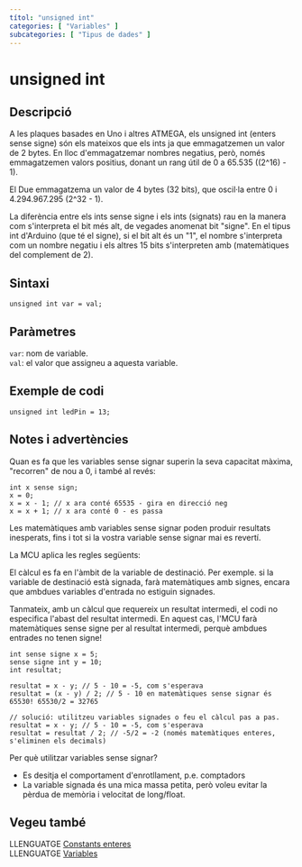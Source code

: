 ```yaml
---
títol: "unsigned int"
categories: [ "Variables" ]
subcategories: [ "Tipus de dades" ]
---
```


# unsigned int

## Descripció

A les plaques basades en Uno i altres ATMEGA, els unsigned int (enters sense signe) són els mateixos que els ints ja que emmagatzemen un valor de 2 bytes. En lloc d'emmagatzemar nombres negatius, però, només emmagatzemen valors positius, donant un rang útil de 0 a 65.535 ((2^16) - 1).

El Due emmagatzema un valor de 4 bytes (32 bits), que oscil·la entre 0 i 4.294.967.295 (2^32 - 1).

La diferència entre els ints sense signe i els ints (signats) rau en la manera com s'interpreta el bit més alt, de vegades anomenat bit "signe". En el tipus int d'Arduino (que té el signe), si el bit alt és un "1", el nombre s'interpreta com un nombre negatiu i els altres 15 bits s'interpreten amb (matemàtiques del complement de 2).

## Sintaxi

`unsigned int var = val;`

## Paràmetres

`var`: nom de variable.  
`val`: el valor que assigneu a aquesta variable.

## Exemple de codi

`unsigned int ledPin = 13;`

## Notes i advertències

Quan es fa que les variables sense signar superin la seva capacitat màxima, "recorren" de nou a 0, i també al revés:

```
int x sense sign;
x = 0;
x = x - 1; // x ara conté 65535 - gira en direcció neg
x = x + 1; // x ara conté 0 - es passa
```

Les matemàtiques amb variables sense signar poden produir resultats inesperats, fins i tot si la vostra variable sense signar mai es revertí.

La MCU aplica les regles següents:

El càlcul es fa en l'àmbit de la variable de destinació. Per exemple. si la variable de destinació està signada, farà matemàtiques amb signes, encara que ambdues variables d'entrada no estiguin signades.

Tanmateix, amb un càlcul que requereix un resultat intermedi, el codi no especifica l'abast del resultat intermedi. En aquest cas, l'MCU farà matemàtiques sense signe per al resultat intermedi, perquè ambdues entrades no tenen signe!

```
int sense signe x = 5;
sense signe int y = 10;
int resultat;

resultat = x - y; // 5 - 10 = -5, com s'esperava
resultat = (x - y) / 2; // 5 - 10 en matemàtiques sense signar és 65530! 65530/2 = 32765

// solució: utilitzeu variables signades o feu el càlcul pas a pas.
resultat = x - y; // 5 - 10 = -5, com s'esperava
resultat = resultat / 2; // -5/2 = -2 (només matemàtiques enteres, s'eliminen els decimals)
```

Per què utilitzar variables sense signar?
- Es desitja el comportament d'enrotllament, p.e. comptadors
- La variable signada és una mica massa petita, però voleu evitar la pèrdua de memòria i velocitat de long/float.

## Vegeu també

LLENGUATGE [Constants enteres](../Constants/constants-enteres.md)  
LLENGUATGE [Variables](../../Variables.md)
